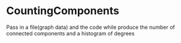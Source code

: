 # CountingComponents
Pass in a file(graph data) and the code while produce the number of connected components and a histogram of degrees
